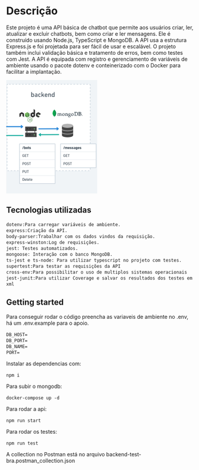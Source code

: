 # Descrição

Este projeto é uma API básica de chatbot que permite aos usuários criar, ler, atualizar e excluir chatbots, bem como criar e ler mensagens. Ele é construído usando Node.js, TypeScript e MongoDB. A API usa a estrutura Express.js e foi projetada para ser fácil de usar e escalável. O projeto também inclui validação básica e tratamento de erros, bem como testes com Jest. A API é equipada com registro e gerenciamento de variáveis ​​de ambiente usando o pacote dotenv e conteinerizado com o Docker para facilitar a implantação.

![backendImg](./backendImg.png)

## Tecnologias utilizadas

```
dotenv:Para carregar variáveis de ambiente.
express:Criação da API.
body-parser:Trabalhar com os dados vindos da requisição.
express-winston:Log de requisições.
jest: Testes automatizados.
mongoose: Interação com o banco MongoDB.
ts-jest e ts-node: Para utilizar typescript no projeto com testes.
supertest:Para testar as requisições da API
cross-env:Para possibilitar o uso de multiplos sistemas operacionais
jest-junit:Para utilizar Coverage e salvar os resultados dos testes em xml
```

## Getting started

Para conseguir rodar o código preencha as variaveis de ambiente no .env, há um .env.example para o apoio.

```
DB_HOST=
DB_PORT=
DB_NAME=
PORT=

```

Instalar as dependencias com:

```
npm i
```

Para subir o mongodb:

```
docker-compose up -d
```

Para rodar a api:

```
npm run start
```

Para rodar os testes:

```
npm run test
```

A collection no Postman está no arquivo backend-test-bra.postman_collection.json
